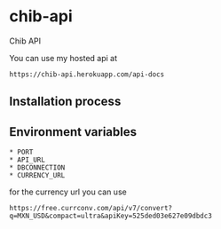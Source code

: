 # chib-api
Chib API 

You can use my hosted api at 

```
https://chib-api.herokuapp.com/api-docs
```

## Installation process


## Environment variables

    * PORT
    * API_URL
    * DBCONNECTION
    * CURRENCY_URL
for the currency url you can use 
```
https://free.currconv.com/api/v7/convert?q=MXN_USD&compact=ultra&apiKey=525ded03e627e09dbdc3
```